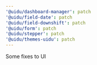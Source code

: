 ```yaml
---
'@uidu/dashboard-manager': patch
'@uidu/field-date': patch
'@uidu/field-downshift': patch
'@uidu/form': patch
'@uidu/stepper': patch
'@uidu/themes-uidu': patch
---
```


Some fixes to UI

